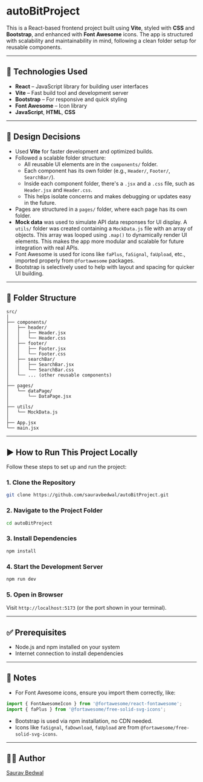 
# autoBitProject

This is a React-based frontend project built using **Vite**, styled with **CSS** and **Bootstrap**, and enhanced with **Font Awesome** icons. The app is structured with scalability and maintainability in mind, following a clean folder setup for reusable components.

---

## 🚀 Technologies Used

- **React** – JavaScript library for building user interfaces
- **Vite** – Fast build tool and development server
- **Bootstrap** – For responsive and quick styling
- **Font Awesome** – Icon library
- **JavaScript**, **HTML**, **CSS**

---

## 🧠 Design Decisions

- Used **Vite** for faster development and optimized builds.
- Followed a scalable folder structure:
  - All reusable UI elements are in the `components/` folder.
  - Each component has its own folder (e.g., `Header/`, `Footer/`, `SearchBar/`).
  - Inside each component folder, there's a `.jsx` and a `.css` file, such as `Header.jsx` and `Header.css`.
  - This helps isolate concerns and makes debugging or updates easy in the future.
- Pages are structured in a `pages/` folder, where each page has its own folder.
- **Mock data** was used to simulate API data responses for UI display. A `utils/` folder was created containing a `MockData.js` file with an array of objects. This array was looped using `.map()` to dynamically render UI elements. This makes the app more modular and scalable for future integration with real APIs.
- Font Awesome is used for icons like `faPlus`, `faSignal`, `faUpload`, etc., imported properly from `@fortawesome` packages.
- Bootstrap is selectively used to help with layout and spacing for quicker UI building.

---

## 📁 Folder Structure

```
src/
│
├── components/
│   ├── header/
│   │   ├── Header.jsx
│   │   └── Header.css
│   ├── footer/
│   │   ├── Footer.jsx
│   │   └── Footer.css
│   ├── searchBar/
│   │   ├── SearchBar.jsx
│   │   └── SearchBar.css
│   └── ... (other reusable components)
│
├── pages/
│   └── dataPage/
│       └── DataPage.jsx
│
├── utils/
│   └── MockData.js
│
├── App.jsx
└── main.jsx
```

---

## ▶️ How to Run This Project Locally

Follow these steps to set up and run the project:

### 1. Clone the Repository

```bash
git clone https://github.com/sauravbedwal/autoBitProject.git
```

### 2. Navigate to the Project Folder

```bash
cd autoBitProject
```

### 3. Install Dependencies

```bash
npm install
```

### 4. Start the Development Server

```bash
npm run dev
```

### 5. Open in Browser

Visit `http://localhost:5173` (or the port shown in your terminal).

---

## ✅ Prerequisites

- Node.js and npm installed on your system
- Internet connection to install dependencies

---

## 📌 Notes

- For Font Awesome icons, ensure you import them correctly, like:

```js
import { FontAwesomeIcon } from '@fortawesome/react-fontawesome';
import { faPlus } from '@fortawesome/free-solid-svg-icons';
```

- Bootstrap is used via npm installation, no CDN needed.
- Icons like `faSignal`, `faDownload`, `faUpload` are from `@fortawesome/free-solid-svg-icons`.

---

## 👨‍💻 Author

[Saurav Bedwal](https://github.com/sauravbedwal)
